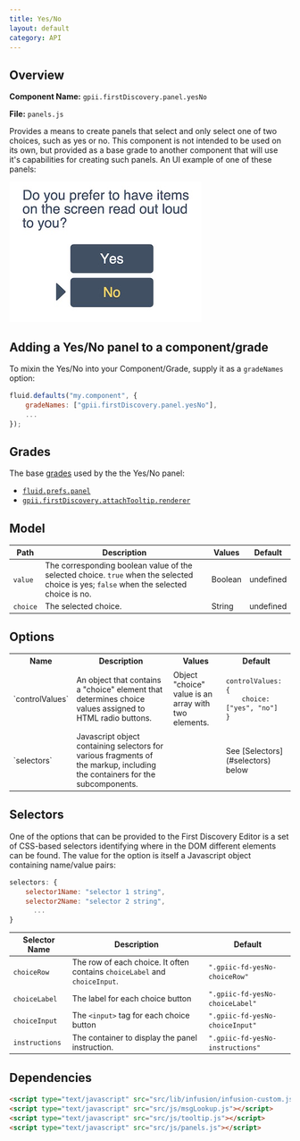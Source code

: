 ```yaml
---
title: Yes/No
layout: default
category: API
---
```


## Overview

**Component Name:** `gpii.firstDiscovery.panel.yesNo`

**File:** `panels.js`

Provides a means to create panels that select and only select one of two choices, such as yes or no.
This component is not intended to be used on its own, but provided as a base grade to another
component that will use it's capabilities for creating such panels.
An UI example of one of these panels:

![A question with two buttons below it, labelled "yes" and "no"](images/yesNoPanel.jpeg)

## Adding a Yes/No panel to a component/grade

To mixin the Yes/No into your Component/Grade, supply it as a `gradeNames` option:
```javascript
fluid.defaults("my.component", {
    gradeNames: ["gpii.firstDiscovery.panel.yesNo"],
    ...
});
```

## Grades

The base [grades](http://docs.fluidproject.org/infusion/development/ComponentGrades.html)
used by the the Yes/No panel:

* [`fluid.prefs.panel`](http://docs.fluidproject.org/infusion/development/Panels.html)
* [`gpii.firstDiscovery.attachTooltip.renderer`](attachTooltipRenderer.md)

## Model

| Path   | Description | Values | Default |
|--------|-------------|--------|---------|
| `value` | The corresponding boolean value of the selected choice. `true` when the selected choice is yes; `false` when the selected choice is no. | Boolean | undefined |
| `choice` | The selected choice. | String | undefined |


## Options

<table>
    <tr><th>Name</th><th>Description</th><th>Values</th><th>Default</th></tr>
    <tr>
        <td>`controlValues`</td>
        <td>An object that contains a "choice" element that determines choice values assigned to HTML radio buttons.</td>
        <td>Object<br/>"choice" value is an array with two elements.</td>
        <td>
        <pre><code>controlValues: {
    choice: ["yes", "no"]
}</code></pre>
        </td>
    </tr>
    <tr>
        <td>`selectors`</td>
        <td>Javascript object containing selectors for various fragments of the markup, including the containers for the subcomponents.</td>
        <td></td>
        <td>See [Selectors](#selectors) below</td>
    </tr>
</table>

## Selectors

One of the options that can be provided to the First Discovery Editor is a set of CSS-based
selectors identifying where in the DOM different elements can be found. The value for the option
is itself a Javascript object containing name/value pairs:

```javascript
selectors: {
    selector1Name: "selector 1 string",
    selector2Name: "selector 2 string",
      ...
}
```

| Selector Name | Description | Default |
|---------------|-------------|---------|
| `choiceRow` | The row of each choice. It often contains `choiceLabel` and `choiceInput`. | `".gpiic-fd-yesNo-choiceRow"` |
| `choiceLabel` | The label for each choice button | `".gpiic-fd-yesNo-choiceLabel"` |
| `choiceInput` | The `<input>` tag for each choice button | `".gpiic-fd-yesNo-choiceInput"` |
| `instructions` | The container to display the panel instruction. | `".gpiic-fd-yesNo-instructions"` |

## Dependencies

```html
<script type="text/javascript" src="src/lib/infusion/infusion-custom.js"></script>
<script type="text/javascript" src="src/js/msgLookup.js"></script>
<script type="text/javascript" src="src/js/tooltip.js"></script>
<script type="text/javascript" src="src/js/panels.js"></script>
```

